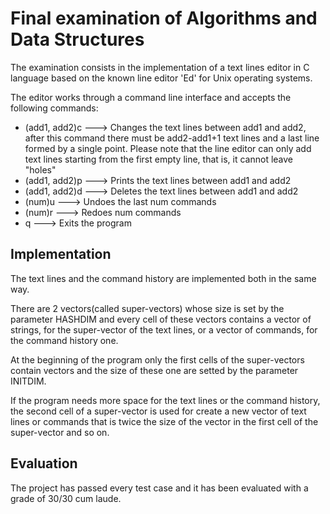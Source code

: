 # Final examination of Algorithms and Data Structures
The examination consists in the implementation of a text lines editor in C language based on the known line editor 'Ed' for Unix operating systems.

The editor works through a command line interface and accepts the following commands:
* (add1, add2)c ---> Changes the text lines between add1 and add2, after this command there must be add2-add1+1 text lines and a last line formed by a single point. Please note that the line editor can only add text lines starting from the first empty line, that is, it cannot leave "holes"
* (add1, add2)p ---> Prints the text lines between add1 and add2
* (add1, add2)d ---> Deletes the text lines between add1 and add2
* (num)u ---> Undoes the last num commands
* (num)r ---> Redoes num commands
* q ---> Exits the program

## Implementation
The text lines and the command history are implemented both in the same way.

There are 2 vectors(called super-vectors) whose size is set by the parameter HASHDIM and every cell of these vectors contains a vector of strings, for the super-vector of the text lines, or a vector of commands, for the command history one. 

At the beginning of the program only the first cells of the super-vectors contain vectors and the size of these one are setted by the parameter INITDIM. 

If the program needs more space for the text lines or the command history, the second cell of a super-vector is used for create a new vector of text lines or commands that is twice the size of the vector in the first cell of the super-vector and so on.

## Evaluation
The project has passed every test case and it has been evaluated with a grade of 30/30 cum laude.


